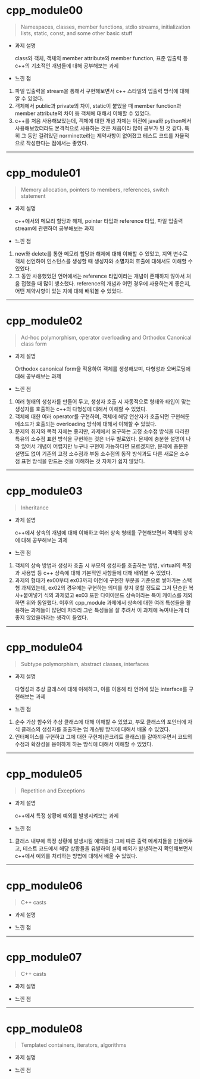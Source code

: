 # cpp_module00

> Namespaces, classes, member functions, stdio streams, initialization lists, static, const, and some other basic stuff

- 과제 설명

  class와 객체, 객체의 member attribute와 member function, 표준 입출력 등 c++의 기초적인 개념들에 대해 공부해보는 과제

- 느낀 점


1. 파일 입출력을 stream을 통해서 구현해보면서 c++ 스타일의 입출력 방식에 대해 알 수 있었다.
2. 객체에서 public과 private의 차이, static이 붙었을 때 member function과 member attribute의 차이 등 객체에 대해서 이해할 수 있었다. 
3. c++를 처음 사용해보았는데, 객체에 대한 개념 자체는 이전에 java와 python에서 사용해보았더라도 본격적으로 사용하는 것은 처음이라 많이 공부가 된 것 같다. 특히 그 동안 걸려있던 norminette라는 제약사항이 없어졌고 테스트 코드를 자율적으로 작성한다는 점에서는 좋았다.

---
# cpp_module01

> Memory allocation, pointers to members, references, switch statement

- 과제 설명

  c++에서의 메모리 할당과 해제, pointer 타입과 reference 타입, 파일 입출력 stream에 관련하여 공부해보는 과제

- 느낀 점

1. new와 delete를 통한 메모리 할당과 해제에 대해 이해할 수 있었고, 지역 변수로 객체 선언하여 인스턴스를 생성할 때 생성자와 소멸자의 호출에 대해서도 이해할 수 있었다.
2. 그 동안 사용했었던 언어에서는 reference 타입이라는 개념이 존재하지 않아서 처음 접했을 때 많이 생소했다. reference의 개념과 어떤 경우에 사용하는게 좋은지, 어떤 제약사항이 있는 지에 대해 배워볼 수 있었다.

---
# cpp_module02

> Ad-hoc polymorphism, operator overloading and Orthodox Canonical class form

- 과제 설명

  Orthodox canonical form을 적용하여 객체를 생성해보며, 다형성과 오버로딩에 대해 공부해보는 과제

- 느낀 점

1. 여러 형태의 생성자를 만들어 두고, 생성자 호출 시 자동적으로 형태와 타입이 맞는 생성자를 호출하는 c++의 다형성에 대해서 이해할 수 있었다.
2. 객체에 대한 여러 operator를 구현하여, 객체에 해당 연산자가 호출되면 구현해둔 메소드가 호출되는 overloading 방식에 대해서 이해할 수 있었다.
3. 문제의 취지와 목적 자체는 좋지만, 과제에서 요구하는 고정 소수점 방식을 따라한 특유의 소수점 표현 방식을 구현하는 것은 너무 별로였다. 문제에 충분한 설명이 나와 있어서 개념이 어렵지만 누구나 구현이 가능하다면 모르겠지만, 문제에 충분한 설명도 없이 기존의 고정 소수점과 부동 소수점의 동작 방식과도 다른 새로운 소수점 표현 방식을 만드는 것을 이해하는 것 자체가 쉽지 않았다.

---
# cpp_module03

> Inheritance

- 과제 설명

  c++에서 상속의 개념에 대해 이해하고 여러 상속 형태를 구현해보면서 객체의 상속에 대해 공부해보는 과제

- 느낀 점

1. 객체의 상속 방법과 생성자 호출 시 부모의 생성자를 호출하는 방법, virtual의 특징과 사용법 등 c++ 상속에 대해 기본적인 사항들에 대해 배워볼 수 있었다.
2. 과제의 형태가 ex00부터 ex03까지 이전에 구현한 부분을 기준으로 쌓아가는 스택형 과제였는데, ex02의 경우에는 구현하는 의미를 찾지 못할 정도로 그저 단순한 복사+붙여넣기 식의 과제였고 ex03 또한 다이아몬드 상속이라는 특이 케이스를 제외하면 위와 동일했다. 이후의 cpp_module 과제에서 상속에 대한 여러 특성들을 활용하는 과제들이 많던데 차라리 그런 특성들을 잘 추려서 이 과제에 녹여내는게 더 좋지 않았을까라는 생각이 들었다.

---
# cpp_module04

> Subtype polymorphism, abstract classes, interfaces

- 과제 설명

  다형성과 추상 클래스에 대해 이해하고, 이를 이용해 타 언어에 있는 interface를 구현해보는 과제

- 느낀 점

1. 순수 가상 함수와 추상 클래스에 대해 이해할 수 있었고, 부모 클래스의 포인터에 자식 클래스의 생성자를 호출하는 업 캐스팅 방식에 대해서 배울 수 있었다.
2. 인터페이스를 구현하고 그에 대한 구현체(콘크리트 클래스)를 갈아끼우면서 코드의 수정과 확장성을 용이하게 하는 방식에 대해서 이해할 수 있었다.

---
# cpp_module05

> Repetition and Exceptions

- 과제 설명

  c++에서 특정 상황에 예외를 발생시켜보는 과제

- 느낀 점

1. 클래스 내부에 특정 상황에 발생시킬 예외들과 그에 따른 출력 메세지들을 만들어두고, 테스트 코드에서 해당 상황들을 유발하여 실제 예외가 발생하는지 확인해보면서 c++에서 예외를 처리하는 방법에 대해서 배울 수 있었다.

---
# cpp_module06

> C++ casts

- 과제 설명

- 느낀 점

---
# cpp_module07

> C++ casts

- 과제 설명

- 느낀 점

---
# cpp_module08

> Templated containers, iterators, algorithms

- 과제 설명

- 느낀 점
